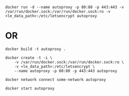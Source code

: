 ```shell
docker run -d --name autoproxy -p 80:80 -p 443:443 -v /var/run/docker.sock:/var/run/docker.sock:ro -v <le_data_path>:/etc/letsencrypt autoproxy
```

# OR


```shell
docker build -t autoproxy .
```

```shell
docker create -t -i \
    -v /var/run/docker.sock:/var/run/docker.sock:ro \
    -v <le_data_path>:/etc/letsencrypt \
    --name autoproxy -p 80:80 -p 443:443 autoproxy
```

```shell
docker network connect some-network autoproxy
```

```shell
docker start autoproxy
```
